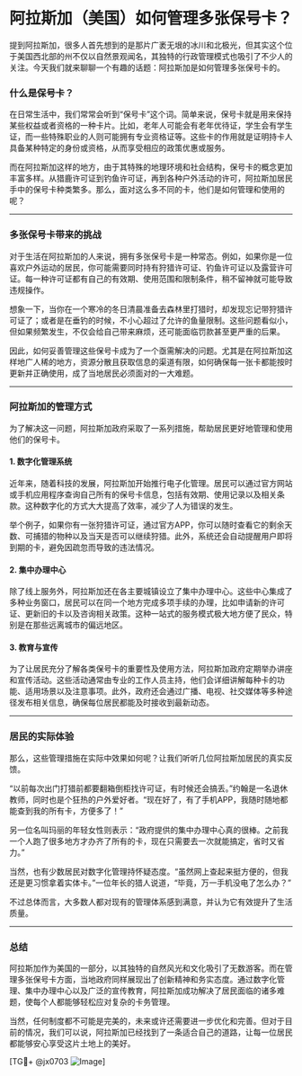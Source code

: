 # 阿拉斯加（美国）如何管理多张保号卡？

提到阿拉斯加，很多人首先想到的是那片广袤无垠的冰川和北极光，但其实这个位于美国西北部的州不仅以自然景观闻名，其独特的行政管理模式也吸引了不少人的关注。今天我们就来聊聊一个有趣的话题：阿拉斯加是如何管理多张保号卡的。

### 什么是保号卡？

在日常生活中，我们常常会听到“保号卡”这个词。简单来说，保号卡就是用来保持某些权益或者资格的一种卡片。比如，老年人可能会有老年优待证，学生会有学生证，而一些特殊职业的人则可能拥有专业资格证等。这些卡的作用就是证明持卡人具备某种特定的身份或资格，从而享受相应的政策优惠或服务。

而在阿拉斯加这样的地方，由于其特殊的地理环境和社会结构，保号卡的概念更加丰富多样。从猎鹿许可证到钓鱼许可证，再到各种户外活动的许可，阿拉斯加居民手中的保号卡种类繁多。那么，面对这么多不同的卡，他们是如何管理和使用的呢？

---

### 多张保号卡带来的挑战

对于生活在阿拉斯加的人来说，拥有多张保号卡是一种常态。例如，如果你是一位喜欢户外运动的居民，你可能需要同时持有狩猎许可证、钓鱼许可证以及露营许可证。每一种许可证都有自己的有效期、使用范围和限制条件，稍不留神就可能导致违规操作。

想象一下，当你在一个寒冷的冬日清晨准备去森林里打猎时，却发现忘记带狩猎许可证了；或者是在垂钓的时候，不小心超过了允许的鱼量限制。这些问题看似小，但如果频繁发生，不仅会给自己带来麻烦，还可能面临罚款甚至更严重的后果。

因此，如何妥善管理这些保号卡成为了一个亟需解决的问题。尤其是在阿拉斯加这样地广人稀的地方，资源分散且获取信息的渠道有限，如何确保每一张卡都能按时更新并正确使用，成了当地居民必须面对的一大难题。

---

### 阿拉斯加的管理方式

为了解决这一问题，阿拉斯加政府采取了一系列措施，帮助居民更好地管理和使用他们的保号卡。

#### 1. **数字化管理系统**
近年来，随着科技的发展，阿拉斯加开始推行电子化管理。居民可以通过官方网站或手机应用程序查询自己所有的保号卡信息，包括有效期、使用记录以及相关条款。这种数字化的方式大大提高了效率，减少了人为错误的发生。

举个例子，如果你有一张狩猎许可证，通过官方APP，你可以随时查看它的剩余天数、可捕猎的物种以及当天是否可以继续狩猎。此外，系统还会自动提醒用户即将到期的卡，避免因疏忽而导致的违法情况。

#### 2. **集中办理中心**
除了线上服务外，阿拉斯加还在各主要城镇设立了集中办理中心。这些中心集成了多种业务窗口，居民可以在同一个地方完成多项手续的办理，比如申请新的许可证、更新旧的卡以及咨询相关政策。这种一站式的服务模式极大地方便了民众，特别是在那些远离城市的偏远地区。

#### 3. **教育与宣传**
为了让居民充分了解各类保号卡的重要性及使用方法，阿拉斯加政府定期举办讲座和宣传活动。这些活动通常由专业的工作人员主持，他们会详细讲解每种卡的功能、适用场景以及注意事项。此外，政府还会通过广播、电视、社交媒体等多种途径发布相关信息，确保每位居民都能及时接收到最新动态。

---

### 居民的实际体验

那么，这些管理措施在实际中效果如何呢？让我们听听几位阿拉斯加居民的真实反馈。

“以前每次出门打猎前都要翻箱倒柜找许可证，有时候还会搞丢。”约翰是一名退休教师，同时也是个狂热的户外爱好者。“现在好了，有了手机APP，我随时随地都能查到我的所有卡，方便多了！”

另一位名叫玛丽的年轻女性则表示：“政府提供的集中办理中心真的很棒。之前我一个人跑了很多地方才办齐了所有的卡，现在只需要去一次就能搞定，省时又省力。”

当然，也有少数居民对数字化管理持怀疑态度。“虽然网上查起来挺方便的，但我还是更习惯拿着实体卡。”一位年长的猎人说道，“毕竟，万一手机没电了怎么办？”

不过总体而言，大多数人都对现有的管理体系感到满意，并认为它有效提升了生活质量。

---

### 总结

阿拉斯加作为美国的一部分，以其独特的自然风光和文化吸引了无数游客。而在管理多张保号卡方面，当地政府同样展现出了创新精神和务实态度。通过数字化管理、集中办理中心以及广泛的宣传教育，阿拉斯加成功解决了居民面临的诸多难题，使每个人都能够轻松应对复杂的卡务管理。

当然，任何制度都不可能是完美的，未来或许还需要进一步优化和完善。但对于目前的情况，我们可以说，阿拉斯加已经找到了一条适合自己的道路，让每一位居民都能够安心享受这片土地上的美好。

[TG💪+ @jx0703 ![Image](https://github.com/user-attachments/assets/dbca1d08-cadb-493c-b0ec-ad6f7a83f270)]
